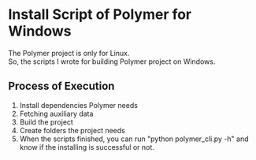 # Install Script of Polymer for Windows

The Polymer project is only for Linux.  
So, the scripts I wrote for building Polymer project on Windows.

## Process of Execution
1. Install dependencies Polymer needs
2. Fetching auxiliary data
3. Build the project
4. Create folders the project needs
5. When the scripts finished, you can run "python polymer_cli.py -h" and know if the installing is successful or not.
